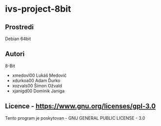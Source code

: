 # ivs-project-8bit
Prostredi
---------
Debian 64bit

Autori
------

8-Bit
- xmedovl00 Lukáš Medovič 
- xdurkoa00 Adam Ďurko 
- xozvals00 Šimon Ožvald
- xjanigd00 Dominik Janiga

Licence - https://www.gnu.org/licenses/gpl-3.0
-------
Tento program je poskytovan - GNU GENERAL PUBLIC LICENSE - 3.0
